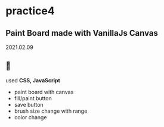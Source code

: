 # practice4

## Paint Board made with VanillaJs Canvas

2021.02.09

:green_heart:
---

used **CSS, JavaScript**

- paint board with canvas
- fill/paint button
- save button
- brush size change with range
- color change
